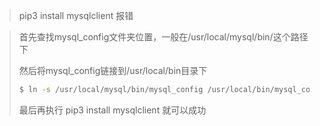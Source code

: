 > pip3 install mysqlclient 报错

> 首先查找mysql_config文件夹位置，一般在/usr/local/mysql/bin/这个路径下
>
> 然后将mysql_config链接到/usr/local/bin目录下
>
> ```bash
> $ ln -s /usr/local/mysql/bin/mysql_config /usr/local/bin/mysql_config
> ```
>
> 最后再执行 pip3 install mysqlclient 就可以成功